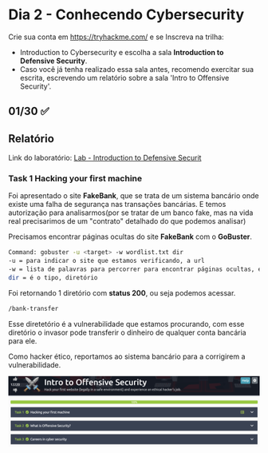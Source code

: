 # Dia 2 - Conhecendo Cybersecurity
Crie sua conta em https://tryhackme.com/ e se Inscreva na trilha:
- Introduction to Cybersecurity e escolha a sala **Introduction to Defensive Security**. 
- Caso você já tenha realizado essa sala antes, recomendo exercitar sua escrita, escrevendo um relatório sobre a sala 'Intro to Offensive Security'.

## 01/30 :white_check_mark:

## Relatório

Link do laboratório: [Lab - Introduction to Defensive Securit](https://tryhackme.com/room/introtooffensivesecurity)

### Task 1 Hacking your first machine 

Foi apresentado o site **FakeBank**, que se trata de um sistema bancário onde existe uma falha de segurança nas transações bancárias. E temos autorização para analisarmos(por se tratar de um banco fake, mas na vida real precisarimos de um "contrato" detalhado do que podemos analisar)

Precisamos encontrar páginas ocultas do site **FakeBank** com o **GoBuster**. 

```bash
Command: gobuster -u <target> -w wordlist.txt dir
-u = para indicar o site que estamos verificando, a url
-w = lista de palavras para percorrer para encontrar páginas ocultas, é o "dicionário"(wordlist.txt) onde estão as palavras.
dir = é o tipo, diretório
```
Foi retornando 1 diretório com **status 200**, ou seja podemos acessar.

```bash
/bank-transfer
```

Esse diretetório é a vulnerabilidade que estamos procurando, com esse diretório o invasor pode transferir o dinheiro de qualquer conta bancária para ele. 

Como hacker ético, reportamos ao sistema bancário para a corrigirem a vulnerabilidade.

![dia 02](./pics/dia02.png)